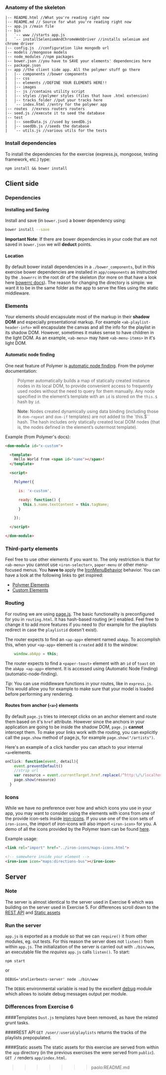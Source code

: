 

### Anatomy of the skeleton

    |-- README.html //What you're reading right now
    |-- README.md // Source for what you're reading right now
    |-- app.js //main file
    |-- bin
    |   `-- www //starts app.js
    |   `-- installSeleniumAndChromeWebDriver //installs selenium and chrome driver
    |-- config.js  //configuration like mongodb url
    |-- models //mongoose models
    |-- node_modules //npm packages
    |-- bower.json //you have to SAVE your elements' dependencies here
    |-- package.json
    |-- app //the client side app. All the polymer stuff go there
    |   |-- components //bower components
    |   |-- css
    |   |-- elements //DEFINE YOUR ELEMENTS HERE!!
    |   |-- images
    |   |-- js //contains utility script
    |   |-- styles //polymer styles (files that have .html extension)
    |   |-- tracks_folder //put your tracks here
    |   `-- index.html //entry for the polymer app 
    |-- routes  //exress routers routers
    |-- seed.js //execute it to seed the database
    |-- test
    |   |-- seedData.js //used by seedDb.js
    |   |-- seedDb.js //seeds the database
    |   `-- utils.js //various utils for the tests

### Install dependencies
To install the dependencies for the exercise (express.js, mongoose, testing framework, etc.) type:

    npm install && bower install

## Client side
### Dependencies
#### Installing and Saving
Install and save (in `bower.json`) a bower dependency using:

```bash
bower install --save
```

__Important Note__: If there are bower dependencies in your code that are not saved in `bower.json` we will __deduct__ points. 

#### Location
By default bower install dependencies in a `./bower_components`, but in this exercise bower dependencies are installed in `app/components` as instructed by the `.bowerrc` in the root dir of the skeleton (for more on that have a look here [bowerrc docs](http://bower.io/docs/config/)). The reason for changing the directory is simple: we want it to be in the same folder as the app to serve the files using the static middleware.

### Elements
Your elements should encapsulate most of the markup in their __shadow DOM__ and especially presentational markup. For example `<ab-playlist-header-info>` will encapsulate the canvas and all the info for the playlist in its shadow DOM. However, sometimes it makes sense to have children in the light DOM. As an example, `<ab-menu>` may have `<ab-menu-items>` in it's light DOM.

#### Automatic node finding
One neat feature of Polymer is [automatic node finding](https://www.polymer-project.org/1.0/docs/devguide/local-dom.html#node-finding). 
From the polymer documentation:

>Polymer automatically builds a map of statically created instance nodes in its local DOM, to provide convenient access to frequently used nodes without the need to query for them manually. Any node specified in the element’s template with an `id` is stored on the `this.$` hash by `id`.

>__Note__: Nodes created dynamically using data binding (including those in  `dom-repeat` and `dom-if` templates) are not added to the `this.$`` hash. The hash includes only statically created local DOM nodes (that is, the nodes defined in the element’s outermost template).

Example (from Polymer's docs):

```html
<dom-module id="x-custom">

  <template>
    Hello World from <span id="name"></span>!
  </template>

  <script>

    Polymer({

      is: 'x-custom',

      ready: function() {
        this.$.name.textContent = this.tagName;
      }

    });

  </script>

</dom-module>
```

### Third-party elements
Feel free to use other elements if you want to. The only restriction is that for `<ab-menu>` you cannot use `<iron-selector>`, `paper-menu` or other menu-focused menus. You __have to__ apply the [IronMenuBehavior](https://elements.polymer-project.org/elements/iron-menu-behavior?active=Polymer.IronMenuBehavior) behavior.
You can have a look at the following links to get inspired:

* [Polymer Elements](https://elements.polymer-project.org/)
* [Custom Elements](https://customelements.io/)

### Routing
For routing we are using [page.js](https://visionmedia.github.io/page.js/). The basic functionality is preconfigured for you in `routing.html`. It has hash-based routing (`#!`) enabled.
Feel free to change it to add more features if you need to (for example for the playlists redirect in case the `playlistid` doesn't exist).

The router expects to find an `<ap-app>` element named `abApp`. To accomplish this, when your `<ap-app>` element is `created` add it to the window:

```js
    window.abApp = this;
```


The router expects to find a `<paper-toast>` element with an `id` of `toast` on the `abApp <ap-app>` element. It is accessed using (Automatic Node Finding)(automatic-node-finding).

_Tip_: You can use middleware functions in your routes, like in `express.js`. This would allow you for example to make sure that your model is loaded before performing any rendering. 

#### Routes from anchor (`<a>`) elements
By default `page.js` tries to intercept clicks on an anchor element and route them based on it's `href` attribute. However since the anchors in your application are going to be inside the shadow DOM, `page.js` __cannot__ intercept them. To make your links work with the routing, you can explicitly call the `page.show` method of page.js, for example `page.show("/artists")`. 

Here's an example of a click handler you can attach to your internal `<a>`elements.
```js
onClick: function(event, detail){
    event.preventDefault()
    //strip url
    var resource = event.currentTarget.href.replace(/^http:\/\/localhost:[0-9]{1,4}/,"")
    page.show(resource)
  }
```

### Icons
While we have no preference over how and which icons you use in your app, you may want to consider using the [<iron-icon>](https://elements.polymer-project.org/elements/iron-icon) elements with icons from one of the provide icon-sets inside [iron-icons](https://elements.polymer-project.org/elements/iron-icons). If you use one of the icon sets of `iron-icons`, the import of iron-icons will also import `<iron-icon>` for you.
A demo of all the icons provided by the Polymer team can be found [here](https://elements.polymer-project.org/elements/iron-icons?view=demo:demo/index.html).

Example usage:

```html
<link rel="import" href="../iron-icons/maps-icons.html">

<!-- somewhere inside your element -->
<iron-icon icon="maps:directions-bus"></iron-icon>
```

## Server

### Note
The server is almost identical to the server used in Exercise 6 which was building on the server used in Exercise 5. For differences scroll down to the [REST API](#rest-api) and [Static assets](#static-assets)

### Run the server
`app.js` is exported as a module so that we can  `require()` it from other modules, eg. out tests. For this reason the server does not `listen()` from within `app.js`. The initialization of the server is carried out with `./bin/www`, an executable file the _requires_ `app.js` calls `listen()`. To start:

    npm start
or

    DEBUG='atelierbeats-server' node ./bin/www
The `DEBUG` environmental variable is read by the excellent [debug](https://github.com/visionmedia/debug) module which allows to isolate debug messages output per module.

### Differences from Exercise 6
####Templates
`Dust.js` templates have been removed, as have the related grunt tasks.

####REST API
 `GET /user/:userid/playlists` returns the tracks of the playlists prepopulated.

####Static assets
The static assets for this exercise are served from within the `app` directory (in the previous exercises the were served from `public`). `GET /` renders `app/index.html`.
>>>>>>> paolo:README.md
